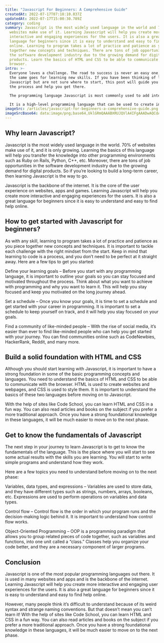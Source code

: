 ```yaml
---
title: "Javascript For Beginners: A Comprehensive Guide"
createdAt: 2022-07-17T07:18:10.837Z
updatedAt: 2022-07-17T15:00:30.789Z
category: coding
summary: Javascript is the most widely used language in the world and 70% of
  websites make use of it. Learning Javascript will help you create more
  interactive and engaging experiences for the users. It is also a great
  language for beginners since it is easy to understand and easy to find help
  online. Learning to program takes a lot of practice and patience as you piece
  together new concepts and techniques. There are tons of job opportunities in
  the software development industry due to the growing demand for digital
  products. Learn the basics of HTML and CSS to be able to communicate with the
  browser.
intro: >-
  Everyone loves a challenge. The road to success is never an easy one, and
  the same goes for learning new skills. If you have been thinking of learning
  Javascript but are not sure where to start, this post will guide you through
  the process and help you get there.

  The programming language Javascript is most commonly used to add interactive features and dynamic content to website pages and internet applications. However, many people think it’s difficult to understand because of its weird syntax and strange naming conventions. But that doesn’t mean you can’t learn it!

  It is a high-level programming language that can be used to create interactive websites, video games, computer programs, artificial intelligence systems, and more. It was invented by Netscape in 1995 so that their programmers could document their code better and make their website faster by eliminating the need for browser plugins like ActiveX or Java applets.
imageSrc: /articles/javascript-for-beginners-a-comprehensive-guide.png
imageSrcBase64: data:image/png;base64,UklGRmQAAABXRUJQVlA4IFgAAADwAQCdASoKAAoAAUAmJZQCdAEPD7n4ocAA/v243ysk6cDNH5bxoe6XIkNBOpS84AtcxfCFIxZaOlH/4S5tBhFKpjSbRfnNrOaX9cIHHD30KIBRYt8HbuAA
---
```


## Why learn Javascript?

Javascript is the most widely used language in the world. 70% of websites make use of it, and it is only growing. Learning the basics of this language will help you transfer the knowledge into other programming environments such as Ruby on Rails, Python, C++, etc. Moreover, there are tons of job opportunities in the software development industry due to the growing demand for digital products. So if you’re looking to build a long-term career, then learning Javascript is the way to go.

Javascript is the backbone of the internet. It is the core of the user experience on websites, apps and games. Learning Javascript will help you create more interactive and engaging experiences for the users. It is also a great language for beginners since it is easy to understand and easy to find help online.

## How to get started with Javascript for beginners?

As with any skill, learning to program takes a lot of practice and patience as you piece together new concepts and techniques. It is important to tackle each challenge with the right mindset from the start. Keep in mind that learning to code is a process, and you don’t need to be perfect at it straight away. Here are a few tips to get you started:

Define your learning goals – Before you start with any programming language, it is important to outline your goals so you can stay focused and motivated throughout the process. Think about what you want to achieve with programming and why you want to learn it. This will help you stay focused and keep you motivated on the long journey ahead.

Set a schedule – Once you know your goals, it is time to set a schedule and get started with your career in programming. It is important to set a schedule to keep yourself on track, and it will help you stay focused on your goals.

Find a community of like-minded people – With the rise of social media, it’s easier than ever to find like-minded people who can help you get started with your journey. You can find communities online such as CodeNewbies, HackerRank, Reddit, and many more.

## Build a solid foundation with HTML and CSS

Although you should start learning with Javascript, it is important to have a strong foundation in some of the basic programming concepts and languages. You need to understand the basics of HTML and CSS to be able to communicate with the browser. HTML is used to create websites and webpages, and CSS is used to style them. It is important to understand the basics of these two languages before moving on to Javascript.

With the help of sites like Code School, you can learn HTML and CSS in a fun way. You can also read articles and books on the subject if you prefer a more traditional approach. Once you have a strong foundational knowledge in these languages, it will be much easier to move on to the next phase.

## Get to know the fundamentals of Javascript

The next step in your journey to learn Javascript is to get to know the fundamentals of the language. This is the place where you will start to see some actual results with the skills you are learning. You will start to write simple programs and understand how they work.

Here are a few topics you need to understand before moving on to the next phase:

Variables, data types, and expressions – Variables are used to store data, and they have different types such as strings, numbers, arrays, booleans, etc. Expressions are used to perform operations on variables and data types.

Control flow – Control flow is the order in which your program runs and the decision-making logic behind it. It is important to understand how control flow works.

Object-Oriented Programming – OOP is a programming paradigm that allows you to group related pieces of code together, such as variables and functions, into one unit called a “class.” Classes help you organize your code better, and they are a necessary component of larger programs.

## Conclusion

Javascript is one of the most popular programming languages out there. It is used in many websites and apps and is the backbone of the internet. Learning Javascript will help you create more interactive and engaging user experiences for the users. It is also a great language for beginners since it is easy to understand and easy to find help online.

However, many people think it’s difficult to understand because of its weird syntax and strange naming conventions. But that doesn’t mean you can’t learn it! With the help of sites like Code School, you can learn HTML and CSS in a fun way. You can also read articles and books on the subject if you prefer a more traditional approach. Once you have a strong foundational knowledge in these languages, it will be much easier to move on to the next phase.

